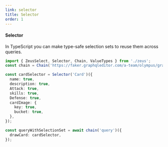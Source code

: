 ```yaml
---
link: selector
title: Selector
order: 1
---
```


#### Selector

In TypeScript you can make type-safe selection sets to reuse them across queries.

```ts
import { ZeusSelect, Selector, Chain, ValueTypes } from './zeus';
const chain = Chain('https://faker.graphqleditor.com/a-team/olympus/graphql');

const cardSelector = Selector('Card')({
  name: true,
  description: true,
  Attack: true,
  skills: true,
  Defense: true,
  cardImage: {
    key: true,
    bucket: true,
  },
});

const queryWithSelectionSet = await chain('query')({
  drawCard: cardSelector,
});
```
